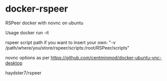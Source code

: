 # docker-rspeer
RSPeer docker with novnc on ubuntu

Usage
docker run -it

rspeer script path if you want to insert your own:
"-v /path/where/you/store/rspeer/scripts:/root/RSPeer/scripts"

novnc options as per
https://github.com/centminmod/docker-ubuntu-vnc-desktop

haydster7/rspeer
